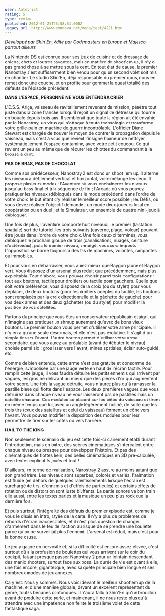 ```yaml
---
user: Antekrist
rating: 5
type: review
published: 2012-01-23T16:58:51.000Z
legacy_url: http://www.emunova.net/veda/test/4211.htm
---
```

_Développé par Shin'En, édité par Codemasters en Europe et Majesco partout ailleurs_  

  

La Nintendo DS est connue pour ses jeux de cuisine et de dressage de chiens, chats et loutres savantes, mais en matière de shoot'em up, il n'y a pas grand chose à se mettre sous la dent. En tout état de cause, le premier Nanostray s'est suffisamment bien vendu pour qu'un second volet soit mis en chantier. Le studio Shin'En, déjà responsable du premier opus, nous en remet donc une couche, et en profite pour gommer la quasi totalité des défauts de l'épisode précédent.  

  

**DANS L'ESPACE, PERSONNE NE VOUS ENTENDRA CRIER**  

L'E.S.S. Ariga, vaisseau de ravitaillement revenant de mission, pénètre tout juste dans la zone franche lorsqu'il reçoit un signal de détresse qui tourne en boucle depuis trois ans. Il semblerait que toute la région ait été envahie par le Nanostray, un virus qui s'attaque à toute technologie et transforme votre grille-pain en machine de guerre incontrôlable. L'officier Diane Stewart est chargée de trouver le moyen de contrer la propagation depuis le vaisseau, mais c'est à vous que revient l'insigne honneur de nettoyer systématiquement l'espace contaminé, avec votre petit coucou. Ce qui revient un peu au même que de récurer les chiottes du commandant à la brosse à dent.  

  

**PAS DE BRAS, PAS DE CHOCOLAT**  

Comme son prédécesseur, Nanostray 2 est donc un shoot 'em up. Il alterne les niveaux à défilement vertical et horizontal, voire mélange les deux. Il propose plusieurs modes : l'Aventure où vous enchaînerez les niveaux jusqu'au boss final et à la séquence de fin ; l'Arcade où vous pouvez pratiquer les niveaux (débloqués dans le mode précédent) dans l'ordre de votre choix, le but étant d'y réaliser le meilleur score possible ; les Défis, où vous devez réaliser l'objectif demandé ; un mode deux joueurs local en coopération ou en duel ; et le Simulateur, un ensemble de quatre mini-jeux à débloquer.  

Une fois de plus, l'aventure comporte huit niveaux. Le premier (la station spatiale) sert de tutoriel, les trois suivants (caverne, plage, volcan) pouvant être joués dans l'ordre de votre choix. Une fois ceux-ci terminés, vous débloquez le prochain groupe de trois (canalisations, nuages, ceinture d'astéroïdes), puis le dernier niveau, enneigé, vous sera imposé. L'opposition se borne toujours à des tas de machines, volantes, rampantes ou immobiles.  

Et pour vous en débarrasser, vous aurez mieux que Baygon jaune et Baygon vert. Vous disposez d'un arsenal plus réduit que précédemment, mais plus exploitable. Tout d'abord, vous pouvez choisir parmi trois configurations : tout aux boutons, tactile pour droitiers ou tactile pour gauchers. Quelle que soit votre préférence, vous disposez de la croix (ou du stylet) pour vous déplacer, de deux boutons (pour les droitiers adeptes du tactile, les boutons sont remplacés par la croix directionnelle et la gâchette de gauche) pour vos deux armes et des deux gâchettes (ou du stylet) pour modifier la position de vos satellites.  

Partons du principe que vous êtes un conservateur républicain et aigri, qui n'imagine pas pratiquer un shmup autrement qu'avec de bons vieux boutons. Le premier bouton vous permet d'utiliser votre arme principale. Il n'y en a qu'une seule désormais, et elle n'est pas évolutive. Il s'agit d'un simple tir vers l'avant. L'autre bouton permet d'utiliser votre arme secondaire, que vous aurez au préalable (avant de débuter le niveau) choisie parmi six : gros laser vers l'avant, mines spatiales, éclair auto-guidé, etc.  

Comme de bien entendu, cette arme n'est pas gratuite et consomme de l'énergie, symbolisée par une jauge verte en haut de l'écran tactile. Pour remplir cette jauge, il vous faudra détruire les petits ennemis qui arrivent par vagues, les gros ne délivrant au mieux que des pièces d'or qui augmentent votre score. Une fois la vague détruite, vous n'aurez plus qu'à ramasser la pastille bleue qui flotte dans l'espace. Les deux premières vagues que vous détruirez dans chaque niveau ne vous laisseront pas de pastilles mais un satellite chacune. Ces modules se placent sur les côtés du vaisseau et tirent en même temps que lui, avec un angle légèrement incliné, de sorte que les trois tirs (ceux des satellites et celui du vaisseau) forment un cône vers l'avant. Vous pouvez modifier la disposition des modules pour leur permettre de tirer sur les côtés ou vers l'arrière.  

  

**HAIL TO THE KING**  

Non seulement le scénario du jeu est cette fois-ci clairement établi durant l'introduction, mais en outre, des scènes cinématiques s'intercalent entre chaque niveau ou presque pour développer l'histoire. Et pas des cinématiques de fiottes hein, des belles cinématiques en 3D pré-calculée, avec textes explicatifs joués et tout !  

D'ailleurs, en terme de réalisation, Nanostray 2 assure au moins autant que son grand frère. Les niveaux sont superbes, colorés et variés, l'animation est fluide (en dehors de quelques ralentissements lorsque l'écran est surchargé de tirs, d'ennemis et d'effets de particules) et certains effets de rotation ou de distorsion sont juste bluffants. La partie sonore va bon train elle aussi, entre les textes parlés et la musique un peu plus rock que la dernière fois.  

Et puis surtout, l'intégralité des défauts du premier épisode est, comme je vous le disais en intro, rayée de la carte. Il n'y a plus de problèmes de rebords d'écran inaccessibles, et il n'est plus question de changer d'armement dans le feu de l'action au risque de se prendre une boulette parce qu'on ne surveillait plus l'ennemi. L'arsenal est réduit, mais c'est pour la bonne cause.  

Le jeu y gagne en nervosité et, si la difficulté est encore assez élevée, c'est surtout dû à la profusion de boulettes qui vous arrivent sur le coin du cockpit, faisant presque passer Nanostray 2 pour un lointain descendant des manic shooters, surtout face aux boss. La durée de vie est quant à elle, une fois encore, gigantesque, avec sa quête principale bien longue et ses nombreux modes de jeu annexes.  

Ca y'est. Nous y sommes. Nous voici devant le meilleur shoot'em up de la machine, et d'une manière globale, devant un excellent représentant du genre, toutes bécanes confondues. Il n'aura fallu à Shin'En qu'un brouillon avant de produire cette perle, et maintenant, il ne nous reste plus qu'à attendre avec une impatience non feinte le troisième volet de cette fantastique saga.